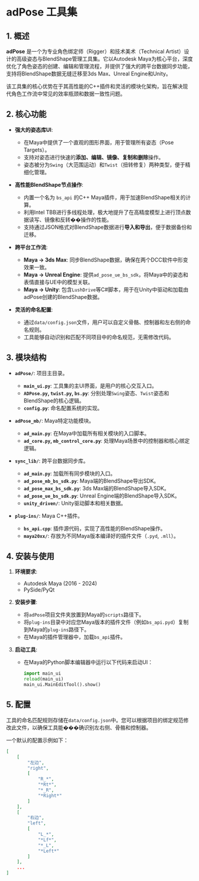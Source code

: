 # adPose 工具集

## 1. 概述

**adPose** 是一个为专业角色绑定师（Rigger）和技术美术（Technical Artist）设计的高级姿态与BlendShape管理工具集。它以Autodesk Maya为核心平台，深度优化了角色姿态的创建、编辑和管理流程，并提供了强大的跨平台数据同步功能，支持将BlendShape数据无缝迁移至3ds Max、Unreal Engine和Unity。

该工具集的核心优势在于其高性能的C++插件和灵活的模块化架构，旨在解决现代角色工作流中常见的效率瓶颈和数据一致性问题。

## 2. 核心功能

- **强大的姿态库UI**:
  - 在Maya中提供了一个直观的图形界面，用于管理所有姿态（Pose Targets）。
  - 支持对姿态进行快速的**添加、编辑、镜像、复制和删除**操作。
  - 姿态被分为`Swing`（大范围运动）和`Twist`（扭转修复）两种类型，便于精细化管理。

- **高性能BlendShape节点操作**:
  - 内置一个名为 `bs_api` 的C++ Maya插件，用于加速BlendShape相关的计算。
  - 利用Intel TBB进行多线程处理，极大地提升了在高精度模型上进行顶点数据读写、镜像和反转��操作的性能。
  - 支持通过JSON格式对BlendShape数据进行**导入和导出**，便于数据备份和迁移。

- **跨平台工作流**:
  - **Maya -> 3ds Max**: 同步BlendShape数据，确保在两个DCC软件中形变效果一致。
  - **Maya -> Unreal Engine**: 提供`ad_pose_ue_bs_sdk`，将Maya中的姿态和表情直接与UE中的模型关联。
  - **Maya -> Unity**: 包含`LushDrive`等C#脚本，用于在Unity中驱动和加载由adPose创建的BlendShape数据。

- **灵活的命名配置**:
  - 通过`data/config.json`文件，用户可以自定义骨骼、控制器和左右侧的命名规则。
  - 工具能够自动识别和匹配不同项目中的命名规范，无需修改代码。

## 3. 模块结构

- **`adPose/`**: 项目主目录。
  - **`main_ui.py`**: 工具集的主UI界面，是用户的核心交互入口。
  - **`ADPose.py`, `twist.py`, `bs.py`**: 分别处理`Swing`姿态、`Twist`姿态和BlendShape的核心逻辑。
  - **`config.py`**: 命名配置系统的实现。

- **`adPose_mb/`**: Maya特定功能模块。
  - **`ad_main.py`**: 在Maya中加载所有相关模块的入口脚本。
  - **`ad_core.py`, `mb_control_core.py`**: 处理Maya场景中的控制器和核心绑定逻辑。

- **`sync_lib/`**: 跨平台数据同步库。
  - **`ad_main.py`**: 加载所有同步模块的入口。
  - **`ad_pose_mb_bs_sdk.py`**: Maya端的BlendShape导出SDK。
  - **`ad_pose_max_bs_sdk.py`**: 3ds Max端的BlendShape导入SDK。
  - **`ad_pose_ue_bs_sdk.py`**: Unreal Engine端的BlendShape导入SDK。
  - **`unity_driven/`**: Unity驱动脚本和相关数据。

- **`plug-ins/`**: Maya C++插件。
  - **`bs_api.cpp`**: 插件源代码，实现了高性能的BlendShape操作。
  - **`maya20xx/`**: 存放为不同Maya版本编译好的插件文件（`.pyd`, `.mll`）。

## 4. 安装与使用

1.  **环境要求**:
    - Autodesk Maya (2016 - 2024)
    - PySide/PyQt

2.  **安装步骤**:
    - 将`adPose`项目文件夹放置到Maya的`scripts`路径下。
    - 将`plug-ins`目录中对应您Maya版本的插件文件（例如`bs_api.pyd`）复制到Maya的`plug-ins`路径下。
    - 在Maya的插件管理器中，加载`bs_api`插件。

3.  **启动工具**:
    - 在Maya的Python脚本编辑器中运行以下代码来启动UI：
      ```python
      import main_ui
      reload(main_ui)
      main_ui.MainEditTool().show()
      ```

## 5. 配置

工具的命名匹配规则存储在`data/config.json`中。您可以根据项目的绑定规范修改此文件，以确保工具能���确识别左右侧、骨骼和控制器。

一个默认的配置示例如下：
```json
[
    [
        "左边",
        "right",
        [
            "R_*",
            "*Rt*",
            "*_R",
            "*Right*"
        ]
    ],
    [
        "右边",
        "left",
        [
            "L_*",
            "*Lf*",
            "*_L",
            "*Left*"
        ]
    ],
    ...
]
```
